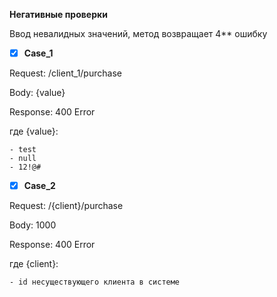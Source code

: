 **Негативные проверки**

Ввод невалидных значений, метод возвращает 4** ошибку

* [x] **Case_1**
      
Request: /client_1/purchase

Body: {value}

Response: 400 Error

где {value}:

	- test
	- null
	- 12!@#

* [x] **Case_2**
      
Request: /{client}/purchase

Body: 1000

Response: 400 Error

где {client}:

	- id несуществующего клиента в системе

